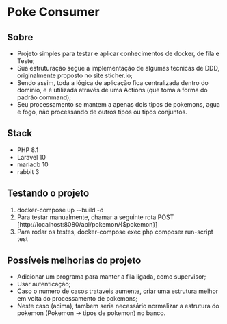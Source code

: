 # Poke Consumer

## Sobre

- Projeto simples para testar e aplicar conhecimentos de docker, de fila e Teste;
- Sua estruturação segue a implementação de algumas tecnicas de DDD, originalmente proposto no site sticher.io;
- Sendo assim, toda a lógica de aplicação fica centralizada dentro do dominio, e é utilizada através de uma Actions (que toma a forma do padrão command);
- Seu processamento se mantem a apenas dois tipos de pokemons, agua e fogo, não processando de outros tipos ou tipos conjuntos.

## Stack

- PHP 8.1
- Laravel 10
- mariadb 10
- rabbit 3

## Testando o projeto

1. docker-compose up --build -d
2. Para testar manualmente, chamar a seguinte rota POST [http://localhost:8080/api/pokemon/{$pokemon}]
3. Para rodar os testes,  docker-compose exec php composer run-script test

## Possíveis melhorias do projeto

- Adicionar um programa para manter a fila ligada, como supervisor;
- Usar autenticação;
- Caso o numero de casos trataveis aumente, criar uma estrutura melhor em volta do processamento de pokemons;
- Neste caso (acima), tambem seria necessário normalizar a estrutura do pokemon (Pokemon -> tipos de pokemon) no banco.
